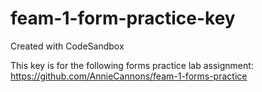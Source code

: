 # feam-1-form-practice-key
Created with CodeSandbox

This key is for the following forms practice lab assignment: https://github.com/AnnieCannons/feam-1-forms-practice
